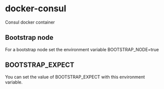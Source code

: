 # docker-consul

Consul docker container

## Bootstrap node

For a bootstrap node set the environment variable
BOOTSTRAP_NODE=true

## BOOTSTRAP_EXPECT

You can set the value of BOOTSTRAP_EXPECT with this environment variable.
